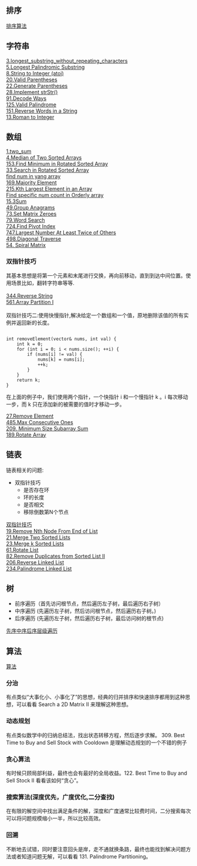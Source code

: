 
## 排序

[排序算法](./C%2B%2B/sort/main.cpp)

## 字符串

[3.longest_substring_without_repeating_characters](./C%2B%2B/string/3.longest_substring_without_repeating_characters.cpp)<br>
[5.Longest Palindromic Substring](./C%2B%2B/string/5.Longest_Palindromic_Substring.cpp)<br>
[8.String to Integer (atoi)](./C%2B%2B/string/8.String_to_Integer.cpp)<br>
[20.Valid Parentheses](./C%2B%2B/string/20.Valid_Parentheses.cpp)<br>
[22.Generate Parentheses](./C%2B%2B/string/22.Generate_parentheses.cpp)<br>
[28.Implement strStr()](./C%2B%2B/string/28.Implement_strStr.cpp)<br>
[91.Decode Ways](./C%2B%2B/string/91.Decode_Ways.cpp)<br>
[125.Valid Palindrome](./C%2B%2B/string/125.Valid_Palindrome.cpp)<br>
[151.Reverse Words in a String](./C%2B%2B/string/151.Reverse_Words_in_a_String.cpp)<br>
[13.Roman to Integer](./C%2B%2B/string/13.Roman_to_Integer.cpp)<br>
## 数组

[1.two_sum](./C%2B%2B/array/1.two_sum.cpp)<br>
[4.Median of Two Sorted Arrays](./C%2B%2B/array/4.Median_of_Two_Sorted_Arrays.cpp)<br>
[153.Find Minimum in Rotated Sorted Array](./C%2B%2B/array/153.Find_Minimum_in_Rotated_Sorted_Array.cpp)<br>
[33.Search in Rotated Sorted Array](./C%2B%2B/array/33.Search_in_Rotated_Sorted_Array.cpp)<br>
[find num in yang array](./C%2B%2B/array/find_num_in_yang_array.cpp)<br>
[169.Majority Element](./C%2B%2B/array/169.Majority_Element.cpp)<br>
[215.Kth Largest Element in an Array](./C%2B%2B/array/215.Kth_Largest_Element_in_an_Array.cpp)<br>
[Find specific num count in Orderly array](./C%2B%2B/array/Find_specific_num_count_in_Orderly_array.cpp)<br>
[15.3Sum](./C%2B%2B/array/15.3Sum.cpp)<br>
[49.Group Anagrams](./C%2B%2B/array/49.Group_Anagrams.cpp)<br>
[73.Set Matrix Zeroes](./C%2B%2B/array/73.Set_Matrix_Zeroes.cpp)<br>
[79.Word Search](./C%2B%2B/array/79.Word_Search.cpp)<br>
[724.Find Pivot Index](./C%2B%2B/array/724.Find_Pivot_Index.cpp)<br>
[747.Largest Number At Least Twice of Others](./C%2B%2B/array/747.Largest_Number_At_Least_Twice_of_Others.cpp)<br>
[498.Diagonal Traverse](./C%2B%2B/array/498.Diagonal_Traverse.cpp)<br>
[54. Spiral Matrix](./C%2B%2B/array/54.Spiral_Matrix.cpp)<br>

### 双指针技巧
其基本思想是将第一个元素和末尾进行交换，再向前移动，直到到达中间位置。使用场景比如，翻转字符串等等.<br><br>
[344.Reverse String](./C%2B%2B/array/344.Reverse_String.cpp)<br>
[561.Array Partition I](./C%2B%2B/array/561.Array_Partition_I.cpp)<br><br>
双指针技巧二:使用快慢指针,解决给定一个数组和一个值，原地删除该值的所有实例并返回新的长度。
<pre><code>
int removeElement(vector<int>& nums, int val) {
    int k = 0;
    for (int i = 0; i < nums.size(); ++i) {
        if (nums[i] != val) {
            nums[k] = nums[i];
            ++k;
        }
    }
    return k;
}
</code></pre>
在上面的例子中，我们使用两个指针，一个快指针 i 和一个慢指针 k 。i 每次移动一步，而 k 只在添加新的被需要的值时才移动一步。

[27.Remove Element](./C%2B%2B/array/27.Remove_Element.cpp)<br>
[485.Max Consecutive Ones](./C%2B%2B/array/485.Max_Consecutive_Ones.cpp)<br>
[209. Minimum Size Subarray Sum](./C%2B%2B/array/209.Minimum_Size_Subarray_Sum.cpp)<br>
[189.Rotate Array](./C%2B%2B/array/189.Rotate_Array.cpp)

## 链表
链表相关的问题:

* 双指针技巧
	* 是否存在环
	* 环的长度
	* 是否相交
	* 移除倒数第N个节点

[双指针技巧](./C%2B%2B/list/list_double_pointer.cpp)<br>
[19.Remove Nth Node From End of List](./C%2B%2B/list/19.Remove_Nth_Node_From_End_of_List.cpp)<br>
[21.Merge Two Sorted Lists](./C%2B%2B/list/21.Merge_Two_Sorted_Lists.cpp)<br>
[23.Merge k Sorted Lists](./C%2B%2B/list/23.Merge_k_Sorted_Lists.cpp)<br>
[61.Rotate List](./C%2B%2B/list/61.Rotate_List.cpp)<br>
[82.Remove Duplicates from Sorted List II](./C%2B%2B/list/82.Remove_Duplicates_from_Sorted_List_II.cpp)<br>
[206.Reverse Linked List](./C%2B%2B/list/206.Reverse_Linked_List.cpp)<br>
[234.Palindrome Linked List](./C%2B%2B/list/234.Palindrome_Linked_List.cpp)<br>
## 树
* 前序遍历（首先访问根节点，然后遍历左子树，最后遍历右子树）
* 中序遍历 (先遍历左子树，然后访问根节点，然后遍历右子树。)
* 后序遍历 (先遍历左子树，然后遍历右子树，最后访问树的根节点)


[先序中序后序层级遍历](./C%2B%2B/tree/orderTraversal.cpp)

## 算法

[算法](./C%2B%2B/algorithm)

### 分治

有点类似“大事化小、小事化了”的思想，经典的归并排序和快速排序都用到这种思想，可以看看 Search a 2D Matrix II 来理解这种思想。

### 动态规划

有点类似数学中的归纳总结法，找出状态转移方程，然后逐步求解。 309. Best Time to Buy and Sell Stock with Cooldown 是理解动态规划的一个不错的例子

### 贪心算法

有时候只顾局部利益，最终也会有最好的全局收益。122. Best Time to Buy and Sell Stock II 看看该如何“贪心”。

### 搜索算法(深度优先，广度优化,二分查找)

在有限的解空间中找出满足条件的解，深度和广度通常比较费时间，二分搜索每次可以将问题规模缩小一半，所以比较高效。

### 回溯

不断地去试错，同时要注意回头是岸，走不通就换条路，最终也能找到解决问题方法或者知道问题无解，可以看看 131. Palindrome Partitioning。
